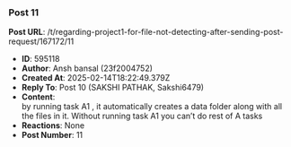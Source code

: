 ### Post 11
**Post URL**: /t/regarding-project1-for-file-not-detecting-after-sending-post-request/167172/11
- **ID**: 595118
- **Author**: Ansh bansal (23f2004752)
- **Created At**: 2025-02-14T18:22:49.379Z
- **Reply To**: Post 10 (SAKSHI PATHAK, Sakshi6479)
- **Content**:  
  by running task A1 , it automatically creates a data folder along with all the files in it. Without running task A1 you can’t do rest of A tasks
- **Reactions**: None
- **Post Number**: 11

